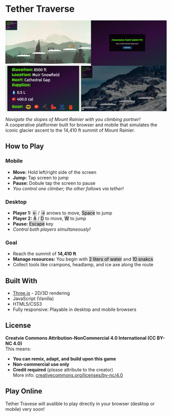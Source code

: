 # Tether Traverse

![Tether Travese game component highlights](tether-traverse.png)

*Navigate the slopes of Mount Rainier with you climbing partner!*\
A cooperative platformer built for browser and mobile that simulates the iconic glacier ascent to the 14,410 ft summit of Mount Rainier. 

## How to Play
### Mobile 
- **Move:** Hold left/right side of the screen
- **Jump:** Tap screen to jump
- **Pause:** Dobule tap the screen to pause
- *You control one climber; the other follows via tether!*

### Desktop
- **Player 1:**  <mark style="background-color: #d3d3d3;">←</mark> / <mark style="background-color: #d3d3d3;">→</mark> arrows to move, <mark style="background-color: #d3d3d3;">Space</mark> to jump
- **Player 2:** <mark style="background-color: #d3d3d3;">A</mark> / <mark style="background-color: #d3d3d3;">D</mark> to move, <mark style="background-color: #d3d3d3;">W</mark> to jump
- **Pause:** <mark style="background-color: #d3d3d3;">Escape</mark> key
- *Control both players simultaneously!*

### Goal
- Reach the summit of **14,410 ft**
- **Manage resources:** You begin with <mark style="background-color: #d3d3d3;">2 liters of water</mark> and <mark style="background-color: #d3d3d3;">10 snakcs</mark>
- Collect tools like crampons, headlamp, and ice axe along the route

## Built With
- [Three.js](https://threejs.org/) - 2D/3D rendering
- JavaScript (Vanilla)
- HTML5/CSS3
- Fully responsive: Playable in desktop and mobile browsers

## License
**Creatvie Commons Attribution-NonCommercial 4.0 International (CC BY-NC 4.0)**\
This means:
- **You can remix, adapt, and build upon this game**
- **Non-commercial use only**
- **Credit required** (please attribute to the creator)\
More info: [creativecommons.org/licenses/by-nc/4.0](https://creativecommons.org/licenses/by-nc/4.0/)

## Play Online
Tether Travese will avalible to play directly in your browser (desktop or mobile) very soon!